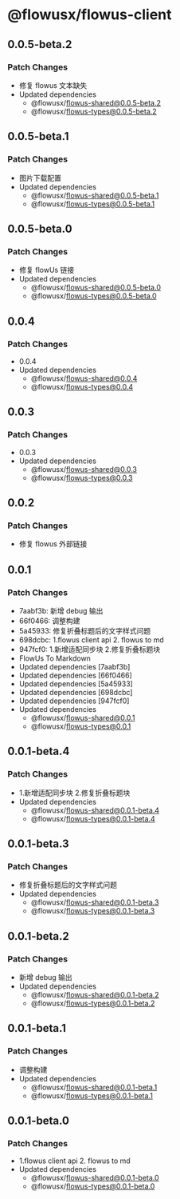 # @flowusx/flowus-client

## 0.0.5-beta.2

### Patch Changes

- 修复 flowus 文本缺失
- Updated dependencies
  - @flowusx/flowus-shared@0.0.5-beta.2
  - @flowusx/flowus-types@0.0.5-beta.2

## 0.0.5-beta.1

### Patch Changes

- 图片下载配置
- Updated dependencies
  - @flowusx/flowus-shared@0.0.5-beta.1
  - @flowusx/flowus-types@0.0.5-beta.1

## 0.0.5-beta.0

### Patch Changes

- 修复 flowUs 链接
- Updated dependencies
  - @flowusx/flowus-shared@0.0.5-beta.0
  - @flowusx/flowus-types@0.0.5-beta.0

## 0.0.4

### Patch Changes

- 0.0.4
- Updated dependencies
  - @flowusx/flowus-shared@0.0.4
  - @flowusx/flowus-types@0.0.4

## 0.0.3

### Patch Changes

- 0.0.3
- Updated dependencies
  - @flowusx/flowus-shared@0.0.3
  - @flowusx/flowus-types@0.0.3

## 0.0.2

### Patch Changes

- 修复 flowus 外部链接

## 0.0.1

### Patch Changes

- 7aabf3b: 新增 debug 输出
- 66f0466: 调整构建
- 5a45933: 修复折叠标题后的文字样式问题
- 698dcbc: 1.flowus client api 2. flowus to md
- 947fcf0: 1.新增适配同步块 2.修复折叠标题块
- FlowUs To Markdown
- Updated dependencies [7aabf3b]
- Updated dependencies [66f0466]
- Updated dependencies [5a45933]
- Updated dependencies [698dcbc]
- Updated dependencies [947fcf0]
- Updated dependencies
  - @flowusx/flowus-shared@0.0.1
  - @flowusx/flowus-types@0.0.1

## 0.0.1-beta.4

### Patch Changes

- 1.新增适配同步块 2.修复折叠标题块
- Updated dependencies
  - @flowusx/flowus-shared@0.0.1-beta.4
  - @flowusx/flowus-types@0.0.1-beta.4

## 0.0.1-beta.3

### Patch Changes

- 修复折叠标题后的文字样式问题
- Updated dependencies
  - @flowusx/flowus-shared@0.0.1-beta.3
  - @flowusx/flowus-types@0.0.1-beta.3

## 0.0.1-beta.2

### Patch Changes

- 新增 debug 输出
- Updated dependencies
  - @flowusx/flowus-shared@0.0.1-beta.2
  - @flowusx/flowus-types@0.0.1-beta.2

## 0.0.1-beta.1

### Patch Changes

- 调整构建
- Updated dependencies
  - @flowusx/flowus-shared@0.0.1-beta.1
  - @flowusx/flowus-types@0.0.1-beta.1

## 0.0.1-beta.0

### Patch Changes

- 1.flowus client api 2. flowus to md
- Updated dependencies
  - @flowusx/flowus-shared@0.0.1-beta.0
  - @flowusx/flowus-types@0.0.1-beta.0
